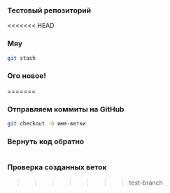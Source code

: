 ### Тестовый репозиторий

<<<<<<< HEAD

### Мяу

```bash
git stash
```

### Ого новое!

=======

### Отправляем коммиты на GitHub

```bash
git checkout -b имя-ветки
```

### Вернуть код обратно

```bash

```

### Проверка созданных веток

> > > > > > > test-branch
